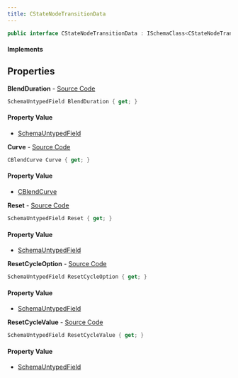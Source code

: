 ```yaml
---
title: CStateNodeTransitionData
---
```


```csharp
public interface CStateNodeTransitionData : ISchemaClass<CStateNodeTransitionData>, ISchemaField, ISchemaClass, INativeHandle
```

#### Implements

## Properties

**BlendDuration** - [Source Code](https://github.com/swiftly-solution/swiftlys2/blob/main/managed/src/SwiftlyS2.Generated/Schemas/Interfaces/CStateNodeTransitionData.cs#L19)

```csharp
SchemaUntypedField BlendDuration { get; }
```

#### Property Value

- [SchemaUntypedField](/docs/api/shared/schemas/schemauntypedfield)

**Curve** - [Source Code](https://github.com/swiftly-solution/swiftlys2/blob/main/managed/src/SwiftlyS2.Generated/Schemas/Interfaces/CStateNodeTransitionData.cs#L16)

```csharp
CBlendCurve Curve { get; }
```

#### Property Value

- [CBlendCurve](/docs/api/shared/schemadefinitions/cblendcurve)

**Reset** - [Source Code](https://github.com/swiftly-solution/swiftlys2/blob/main/managed/src/SwiftlyS2.Generated/Schemas/Interfaces/CStateNodeTransitionData.cs#L25)

```csharp
SchemaUntypedField Reset { get; }
```

#### Property Value

- [SchemaUntypedField](/docs/api/shared/schemas/schemauntypedfield)

**ResetCycleOption** - [Source Code](https://github.com/swiftly-solution/swiftlys2/blob/main/managed/src/SwiftlyS2.Generated/Schemas/Interfaces/CStateNodeTransitionData.cs#L28)

```csharp
SchemaUntypedField ResetCycleOption { get; }
```

#### Property Value

- [SchemaUntypedField](/docs/api/shared/schemas/schemauntypedfield)

**ResetCycleValue** - [Source Code](https://github.com/swiftly-solution/swiftlys2/blob/main/managed/src/SwiftlyS2.Generated/Schemas/Interfaces/CStateNodeTransitionData.cs#L22)

```csharp
SchemaUntypedField ResetCycleValue { get; }
```

#### Property Value

- [SchemaUntypedField](/docs/api/shared/schemas/schemauntypedfield)


